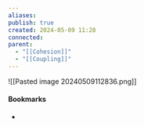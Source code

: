 ```yaml
---
aliases: 
publish: true
created: 2024-05-09 11:28
connected: 
parent:
  - "[[Cohesion]]"
  - "[[Coupling]]"
---
```

![[Pasted image 20240509112836.png]]














#### Bookmarks
- 
